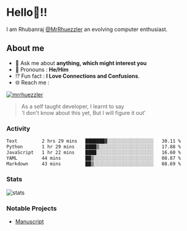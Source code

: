 
  
  
# Hello:wave:!!
I am Rhubanraj [@MrRhuezzler](https://github.com/MrRhuezzler) an evolving computer enthusiast.

## About me
<!-- - :sparkles: I'm currently working on [**de-viz**](https://github.com/MrRhuezzler/de-viz) -->
<!-- - :sparkles: Previously worked in [**Journal Management System**](https://manuscript.psgtech.ac.in) -->
<!-- - :book: I'm currently learning **Microservices Architecture** -->
- :speech_balloon: Ask me about **anything, which might interest you**
- :man: Pronouns : **He/Him**
- :interrobang: Fun fact : **I Love Connections and Confusions**.
- :globe_with_meridians: Reach me :  
  
[![mrrhuezzler](https://img.shields.io/badge/LinkedIn-0077B5?style=for-the-badge&logo=linkedin&logoColor=white)](https://www.linkedin.com/in/mrrhuezzler/)
<!--
### Interesting things, I found :bangbang:
-->
<!--
## Skills

## Drop a, Hi !
-->

<!-- 
Quotes
>  Always we overestimate the amount of work we can do in a day,  
>  and underestimate the amount we can do in our lifetime.
-->

> As a self taught developer, I learnt to say  
> 'I don't know about this yet, But I will figure it out'

### Activity
<!--START_SECTION:waka-->

```txt
Text         2 hrs 29 mins   ███████▓░░░░░░░░░░░░░░░░░   30.11 %
Python       1 hr 29 mins    ████▒░░░░░░░░░░░░░░░░░░░░   17.88 %
JavaScript   1 hr 22 mins    ████░░░░░░░░░░░░░░░░░░░░░   16.60 %
YAML         44 mins         ██▒░░░░░░░░░░░░░░░░░░░░░░   08.87 %
Markdown     43 mins         ██▒░░░░░░░░░░░░░░░░░░░░░░   08.69 %
```

<!--END_SECTION:waka-->

### Stats
![stats](https://github-readme-streak-stats.herokuapp.com/?user=MrRhuezzler)

### Notable Projects
- [Manuscript](https:://manuscript.psgtech.ac.in)
